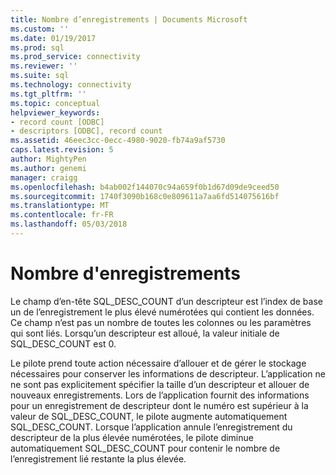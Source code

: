 ```yaml
---
title: Nombre d’enregistrements | Documents Microsoft
ms.custom: ''
ms.date: 01/19/2017
ms.prod: sql
ms.prod_service: connectivity
ms.reviewer: ''
ms.suite: sql
ms.technology: connectivity
ms.tgt_pltfrm: ''
ms.topic: conceptual
helpviewer_keywords:
- record count [ODBC]
- descriptors [ODBC], record count
ms.assetid: 46eec3cc-0ecc-4980-9020-fb74a9af5730
caps.latest.revision: 5
author: MightyPen
ms.author: genemi
manager: craigg
ms.openlocfilehash: b4ab002f144070c94a659f0b1d67d09de9ceed50
ms.sourcegitcommit: 1740f3090b168c0e809611a7aa6fd514075616bf
ms.translationtype: MT
ms.contentlocale: fr-FR
ms.lasthandoff: 05/03/2018
---
```

# <a name="record-count"></a>Nombre d'enregistrements
Le champ d’en-tête SQL_DESC_COUNT d’un descripteur est l’index de base un de l’enregistrement le plus élevé numérotées qui contient les données. Ce champ n’est pas un nombre de toutes les colonnes ou les paramètres qui sont liés. Lorsqu’un descripteur est alloué, la valeur initiale de SQL_DESC_COUNT est 0.  
  
 Le pilote prend toute action nécessaire d’allouer et de gérer le stockage nécessaires pour conserver les informations de descripteur. L’application ne ne sont pas explicitement spécifier la taille d’un descripteur et allouer de nouveaux enregistrements. Lors de l’application fournit des informations pour un enregistrement de descripteur dont le numéro est supérieur à la valeur de SQL_DESC_COUNT, le pilote augmente automatiquement SQL_DESC_COUNT. Lorsque l’application annule l’enregistrement du descripteur de la plus élevée numérotées, le pilote diminue automatiquement SQL_DESC_COUNT pour contenir le nombre de l’enregistrement lié restante la plus élevée.
